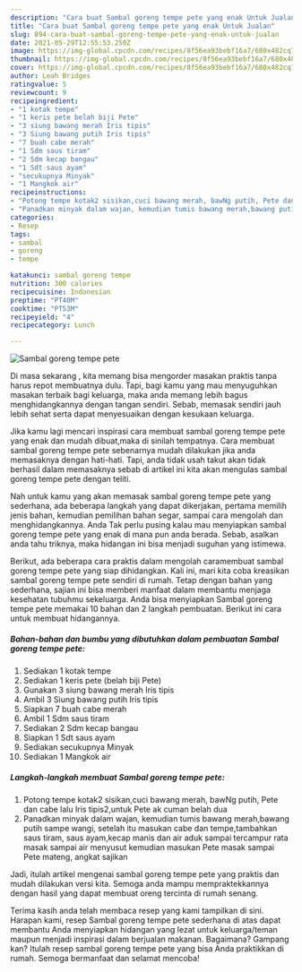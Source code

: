 ```yaml
---
description: "Cara buat Sambal goreng tempe pete yang enak Untuk Jualan"
title: "Cara buat Sambal goreng tempe pete yang enak Untuk Jualan"
slug: 894-cara-buat-sambal-goreng-tempe-pete-yang-enak-untuk-jualan
date: 2021-05-29T12:55:53.250Z
image: https://img-global.cpcdn.com/recipes/8f56ea93bebf16a7/680x482cq70/sambal-goreng-tempe-pete-foto-resep-utama.jpg
thumbnail: https://img-global.cpcdn.com/recipes/8f56ea93bebf16a7/680x482cq70/sambal-goreng-tempe-pete-foto-resep-utama.jpg
cover: https://img-global.cpcdn.com/recipes/8f56ea93bebf16a7/680x482cq70/sambal-goreng-tempe-pete-foto-resep-utama.jpg
author: Leah Bridges
ratingvalue: 5
reviewcount: 9
recipeingredient:
- "1 kotak tempe"
- "1 keris pete belah biji Pete"
- "3 siung bawang merah Iris tipis"
- "3 Siung bawang putih Iris tipis"
- "7 buah cabe merah"
- "1 Sdm saus tiram"
- "2 Sdm kecap bangau"
- "1 Sdt saus ayam"
- "secukupnya Minyak"
- "1 Mangkok air"
recipeinstructions:
- "Potong tempe kotak2 sisikan,cuci bawang merah, bawNg putih, Pete dan cabe lalu Iris tipis2,untuk Pete ak cuman belah dua"
- "Panadkan minyak dalam wajan, kemudian tumis bawang merah,bawang putih sampe wangi, setelah itu masukan cabe dan tempe,tambahkan saus tiram, saus ayam,kecap manis dan air aduk sampai tercampur rata masak sampai air menyusut kemudian masukan Pete masak sampai Pete mateng, angkat sajikan"
categories:
- Resep
tags:
- sambal
- goreng
- tempe

katakunci: sambal goreng tempe 
nutrition: 300 calories
recipecuisine: Indonesian
preptime: "PT40M"
cooktime: "PT53M"
recipeyield: "4"
recipecategory: Lunch

---
```



![Sambal goreng tempe pete](https://img-global.cpcdn.com/recipes/8f56ea93bebf16a7/680x482cq70/sambal-goreng-tempe-pete-foto-resep-utama.jpg)

Di masa  sekarang , kita memang bisa mengorder masakan praktis tanpa harus repot membuatnya dulu. Tapi, bagi kamu yang mau menyuguhkan masakan terbaik bagi keluarga, maka anda memang lebih bagus menghidangkannya dengan tangan sendiri. Sebab, memasak sendiri jauh lebih sehat serta dapat menyesuaikan dengan kesukaan keluarga.

Jika kamu lagi mencari inspirasi cara membuat sambal goreng tempe pete yang enak dan mudah dibuat,maka di sinilah tempatnya. Cara membuat sambal goreng tempe pete  sebenarnya mudah dilakukan jika anda memasaknya dengan hati-hati. Tapi, anda tidak usah takut akan tidak berhasil dalam memasaknya 
sebab di artikel ini kita akan mengulas sambal goreng tempe pete dengan teliti.  



Nah untuk kamu yang akan memasak sambal goreng tempe pete yang sederhana, ada beberapa langkah yang dapat dikerjakan, pertama memilih jenis bahan, kemudian pemilihan bahan segar, sampai cara mengolah dan menghidangkannya. Anda Tak perlu pusing kalau mau menyiapkan sambal goreng tempe pete yang enak di mana pun anda berada. Sebab, asalkan anda  tahu triknya, maka hidangan ini bisa menjadi suguhan yang istimewa.

Berikut, ada beberapa cara praktis  dalam mengolah caramembuat sambal goreng tempe pete yang siap dihidangkan. Kali ini, mari kita coba kreasikan sambal goreng tempe pete sendiri di rumah. Tetap dengan bahan yang sederhana, sajian ini bisa memberi manfaat dalam membantu menjaga kesehatan tubuhmu sekeluarga. Anda bisa menyiapkan Sambal goreng tempe pete memakai 10 bahan dan 2 langkah pembuatan. Berikut ini cara untuk membuat hidangannya.

<!--inarticleads1-->

##### Bahan-bahan dan bumbu yang dibutuhkan dalam pembuatan Sambal goreng tempe pete:

1. Sediakan 1 kotak tempe
1. Sediakan 1 keris pete (belah biji Pete)
1. Gunakan 3 siung bawang merah Iris tipis
1. Ambil 3 Siung bawang putih Iris tipis
1. Siapkan 7 buah cabe merah
1. Ambil 1 Sdm saus tiram
1. Sediakan 2 Sdm kecap bangau
1. Siapkan 1 Sdt saus ayam
1. Sediakan secukupnya Minyak
1. Sediakan 1 Mangkok air




<!--inarticleads2-->

##### Langkah-langkah membuat Sambal goreng tempe pete:

1. Potong tempe kotak2 sisikan,cuci bawang merah, bawNg putih, Pete dan cabe lalu Iris tipis2,untuk Pete ak cuman belah dua
1. Panadkan minyak dalam wajan, kemudian tumis bawang merah,bawang putih sampe wangi, setelah itu masukan cabe dan tempe,tambahkan saus tiram, saus ayam,kecap manis dan air aduk sampai tercampur rata masak sampai air menyusut kemudian masukan Pete masak sampai Pete mateng, angkat sajikan




Jadi, itulah artikel mengenai  sambal goreng tempe pete  yang praktis dan mudah dilakukan versi kita. Semoga anda mampu mempraktekkannya dengan hasil yang dapat membuat oreng tercinta di rumah senang. 

Terima kasih anda telah membaca resep yang kami tampilkan di sini. Harapan kami, resep  Sambal goreng tempe pete sederhana di atas dapat membantu Anda menyiapkan hidangan yang lezat untuk keluarga/teman maupun menjadi inspirasi dalam berjualan makanan. Bagaimana? Gampang kan? Itulah resep sambal goreng tempe pete yang bisa Anda praktikkan di rumah. Semoga bermanfaat dan selamat mencoba!

